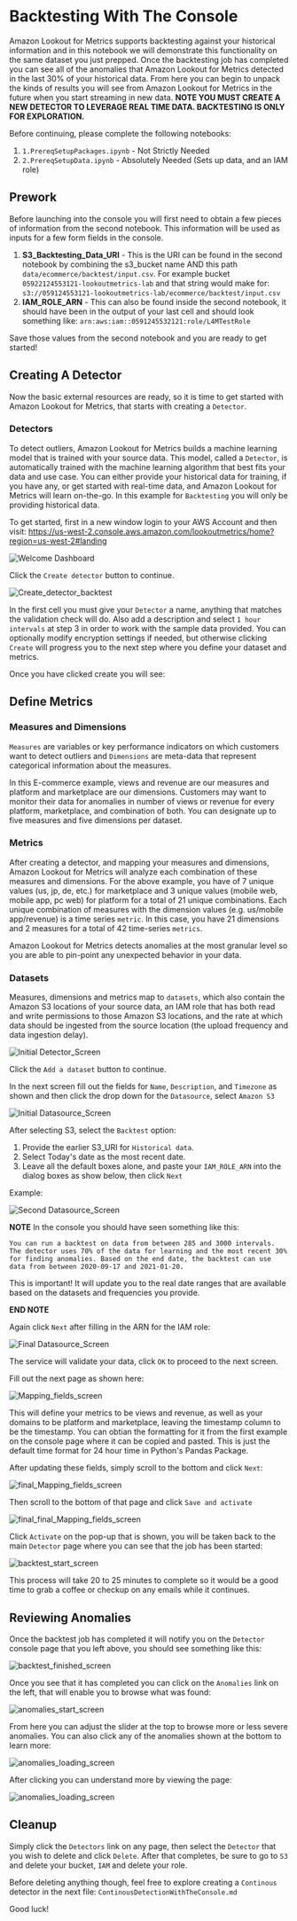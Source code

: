 # Backtesting With The Console

Amazon Lookout for Metrics supports backtesting against your historical information and in this notebook we will demonstrate this functionality on the same dataset you just prepped. Once the backtesting job has completed you can see all of the anomalies that Amazon Lookout for Metrics detected in the last 30% of your historical data. From here you can begin to unpack the kinds of results you will see from Amazon Lookout for Metrics in the future when you start streaming in new data. **NOTE YOU MUST CREATE A NEW DETECTOR TO LEVERAGE REAL TIME DATA. BACKTESTING IS ONLY FOR EXPLORATION.**

Before continuing, please complete the following notebooks:

1. `1.PrereqSetupPackages.ipynb` - Not Strictly Needed
1. `2.PrereqSetupData.ipynb` - Absolutely Needed (Sets up data, and an IAM role)

## Prework 

Before launching into the console you will first need to obtain a few pieces of information from the second notebook. This information will be used as inputs for a few form fields in the console.

1. **S3_Backtesting_Data_URI** - This is the URI can be found in the second notebook by combining the s3_bucket name AND this path `data/ecommerce/backtest/input.csv`. For example bucket `05922124553121-lookoutmetrics-lab` and that string would make for: `s3://059124553121-lookoutmetrics-lab/ecommerce/backtest/input.csv`
1. **IAM_ROLE_ARN** - This can also be found inside the second notebook, it should have been in the output of your last cell and should look something like: `arn:aws:iam::0591245532121:role/L4MTestRole`

Save those values from the second notebook and you are ready to get started!

## Creating A Detector

Now the basic external resources are ready, so it is time to get started with Amazon Lookout for Metrics, that starts with creating a `Detector`.

### Detectors

To detect outliers, Amazon Lookout for Metrics builds a machine learning model that is trained with your source data. This model, called a `Detector`, is automatically trained with the machine learning algorithm that best fits your data and use case. You can either provide your historical data for training, if you have any, or get started with real-time data, and Amazon Lookout for Metrics will learn on-the-go. In this example for `Backtesting` you will only be providing historical data.

To get started, first in a new window login to your AWS Account and then visit: https://us-west-2.console.aws.amazon.com/lookoutmetrics/home?region=us-west-2#landing

![Welcome Dashboard](static/imgs/backtest/img1.png)

Click the `Create detector` button to continue.

![Create_detector_backtest](static/imgs/backtest/img2.png)

In the first cell you must give your `Detector` a name, anything that matches the validation check will do. Also add a description and select `1 hour intervals` at step 3 in order to work with the sample data provided. You can optionally modify encryption settings if needed, but otherwise clicking `Create` will progress you to the next step where you define your dataset and metrics.

Once you have clicked create you will see:

## Define Metrics

### Measures and Dimensions

`Measures` are variables or key performance indicators on which customers want to detect outliers and `Dimensions` are meta-data that represent categorical information about the measures. 

In this E-commerce example, views and revenue are our measures and platform and marketplace are our dimensions. Customers may want to monitor their data for anomalies in number of views or revenue for every platform, marketplace, and combination of both. You can designate up to five measures and five dimensions per dataset.

### Metrics 


After creating a detector, and mapping your measures and dimensions, Amazon Lookout for Metrics will analyze each combination of these measures and dimensions. For the above example, you have of 7 unique values (us, jp, de, etc.) for marketplace and 3 unique values (mobile web, mobile app, pc web) for platform for a total of 21 unique combinations. Each unique combination of measures with the dimension values (e.g. us/mobile app/revenue) is a time series `metric`. In this case, you have 21 dimensions and 2 measures for a total of 42 time-series `metrics`. 

Amazon Lookout for Metrics detects anomalies at the most granular level so you are able to pin-point any unexpected behavior in your data.

### Datasets

Measures, dimensions and metrics map to `datasets`, which also contain the Amazon S3 locations of your source data, an IAM role that has both read and write permissions to those Amazon S3 locations, and the rate at which data should be ingested from the source location (the upload frequency and data ingestion delay).

![Initial Detector_Screen](static/imgs/backtest/img3.png)

Click the `Add a dataset` button to continue.

In the next screen fill out the fields for `Name`, `Description`, and `Timezone` as shown and then click the drop down for the `Datasource`, select `Amazon S3`

![Initial Datasource_Screen](static/imgs/backtest/img4.png)


After selecting S3, select the `Backtest` option:

1. Provide the earlier S3_URI for `Historical data`.
1. Select Today's date as the most recent date.
1. Leave all the default boxes alone, and paste your `IAM_ROLE_ARN` into the dialog boxes as show below, then click `Next`

Example: 

![Second Datasource_Screen](static/imgs/backtest/img5.png)

**NOTE** In the console you should have seen something like this:

```
You can run a backtest on data from between 285 and 3000 intervals. The detector uses 70% of the data for learning and the most recent 30% for finding anomalies. Based on the end date, the backtest can use data from between 2020-09-17 and 2021-01-20.
```

This is important! It will update you to the real date ranges that are available based on the datasets and frequencies you provide.

**END NOTE**

Again click `Next` after filling in the ARN for the IAM role:

![Final Datasource_Screen](static/imgs/backtest/img6.png)

The service will validate your data, click `OK` to proceed to the next screen.

Fill out the next page as shown here: 

![Mapping_fields_screen](static/imgs/backtest/img7.png)

This will define your metrics to be views and revenue, as well as your domains to be platform and marketplace, leaving the timestamp column to be the timestamp. You can obtian the formatting for it from the first example on the console page where it can be copied and pasted. This is just the default time format for 24 hour time in Python's Pandas Package.

After updating these fields, simply scroll to the bottom and click `Next`:

![final_Mapping_fields_screen](static/imgs/backtest/img8.png)

Then scroll to the bottom of that page and click `Save and activate`

![final_final_Mapping_fields_screen](static/imgs/backtest/img9.png)

Click `Activate` on the pop-up that is shown, you will be taken back to the main `Detector` page where you can see that the job has been started:

![backtest_start_screen](static/imgs/backtest/img10.png)

This process will take 20 to 25 minutes to complete so it would be a good time to grab a coffee or checkup on any emails while it continues.

## Reviewing Anomalies

Once the backtest job has completed it will notify you on the `Detector` console page that you left above, you should see something like this:

![backtest_finished_screen](static/imgs/backtest/img11.png)

Once you see that it has completed you can click on the `Anomalies` link on the left, that will enable you to browse what was found:

![anomalies_start_screen](static/imgs/backtest/img12.png)

From here you can adjust the slider at the top to browse more or less severe anomalies. You can also click any of the anomalies shown at the bottom to learn more:

![anomalies_loading_screen](static/imgs/backtest/img13.png)

After clicking you can understand more by viewing the page:

![anomalies_loading_screen](static/imgs/backtest/img14.png)

## Cleanup

Simply click the `Detectors` link on any page, then select the `Detector` that you wish to delete and click `Delete`. After that completes, be sure to go to `S3` and delete your bucket, `IAM` and delete your role. 

Before deleting anything though, feel free to explore creating a `Continous` detector in the next file: `ContinousDetectionWithTheConsole.md`

Good luck!
